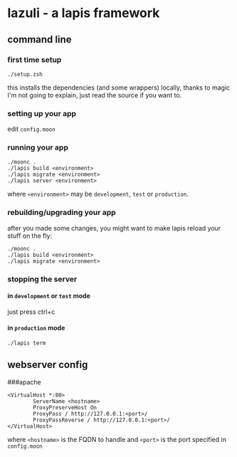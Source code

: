 # lazuli - a lapis framework
## command line
### first time setup

    ./setup.zsh

this installs the dependencies (and some wrappers) locally, thanks to magic I'm not going to explain, just read the source if you want to.

### setting up your app

edit `config.moon`

### running your app

    ./moonc .
    ./lapis build <environment>
    ./lapis migrate <environment>
    ./lapis server <environment>

where `<environment>` may be `development`, `test` or `production`.

### rebuilding/upgrading your app

after you made some changes, you might want to make lapis reload your stuff on the fly:

    ./moonc .
    ./lapis build <environment>
    ./lapis migrate <environment>

### stopping the server

#### in `development` or `test` mode

just press ctrl+c

#### in `production` mode

    ./lapis term

## webserver config
###apache

    <VirtualHost *:80>
            ServerName <hostname>
            ProxyPreserveHost On
            ProxyPass / http://127.0.0.1:<port>/
            ProxyPassReverse / http://127.0.0.1:<port>/
    </VirtualHost>

where `<hostname>` is the FQDN to handle and `<port>` is the port specified in `config.moon`